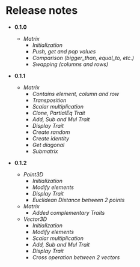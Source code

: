 # Release notes
* **0.1.0**
  * *Matrix*
    * *Initialization*
    * *Push, get and pop  values*
    * *Comparison (bigger_than, equal_to, etc.)*
    * *Swapping (columns and rows)*

* **0.1.1**
  * *Matrix*
    * *Contains element, column and row*
    * *Transposition*
    * *Scalar multiplication*
    * *Clone, PartialEq Trait*
    * *Add, Sub and Mul Trait*
    * *Display Trait*
    * *Create random*
    * *Create identity*
    * *Get diagonal*
    * *Submatrix*

* **0.1.2**
  * *Point3D*
    * *Initialization*
    * *Modify elements*        
    * *Display Trait*
    * *Euclidean Distance between 2 points*
  * *Matrix*
    * *Added complementary Traits*
  * *Vector3D*
    * *Initialization*
    * *Modify elements*
    * *Scalar multiplication*
    * *Add, Sub and Mul Trait*
    * *Display Trait*
    * *Cross operation between 2 vectors*
